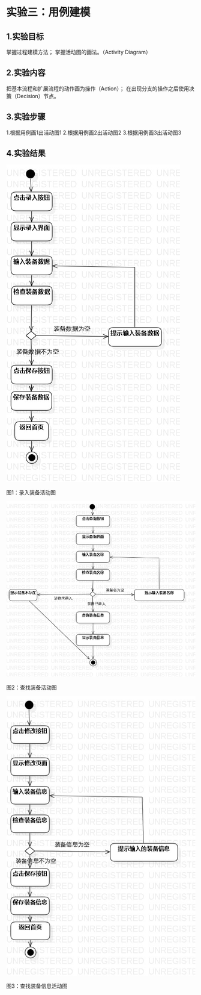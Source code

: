 ﻿# 实验三：用例建模

## 1.实验目标
掌握过程建模方法；
掌握活动图的画法。（Activity Diagram）


## 2.实验内容
把基本流程和扩展流程的动作画为操作（Action）；
在出现分支的操作之后使用决策（Decision）节点。


## 3.实验步骤
1.根据用例画1出活动图1
2.根据用例画2出活动图2
3.根据用例画3出活动图3


## 4.实验结果
![实验三活动图01](./Activity01.jpg)

图1：录入装备活动图




![实验三活动图02](./Activity02.jpg)

图2：查找装备活动图




![实验三活动图03](./Activity03.jpg)

图3：查找装备信息活动图
